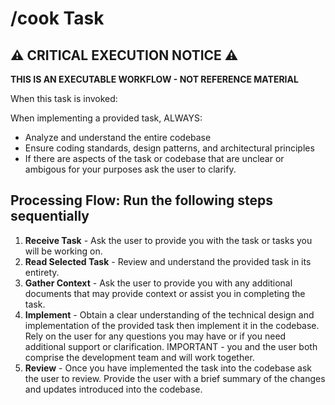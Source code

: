 # /cook Task

## ⚠️ CRITICAL EXECUTION NOTICE ⚠️

**THIS IS AN EXECUTABLE WORKFLOW - NOT REFERENCE MATERIAL**

When this task is invoked:

When implementing a provided task, ALWAYS:

- Analyze and understand the entire codebase
- Ensure coding standards, design patterns, and architectural principles
- If there are aspects of the task or codebase that are unclear or ambigous for your purposes ask the user to clarify.

## Processing Flow: Run the following steps sequentially

1. **Receive Task** - Ask the user to provide you with the task or tasks you will be working on.
2. **Read Selected Task** - Review and understand the provided task in its entirety.
3. **Gather Context** - Ask the user to provide you with any additional documents that may provide context or assist you in completing the task.
4. **Implement** - Obtain a clear understanding of the technical design and implementation of the provided task then implement it in the codebase. Rely on the user for any questions you may have or if you need additional support or clarification. IMPORTANT - you and the user both comprise the development team and will work together.
5. **Review** - Once you have implemented the task into the codebase ask the user to review. Provide the user with a brief summary of the changes and updates introduced into the codebase.